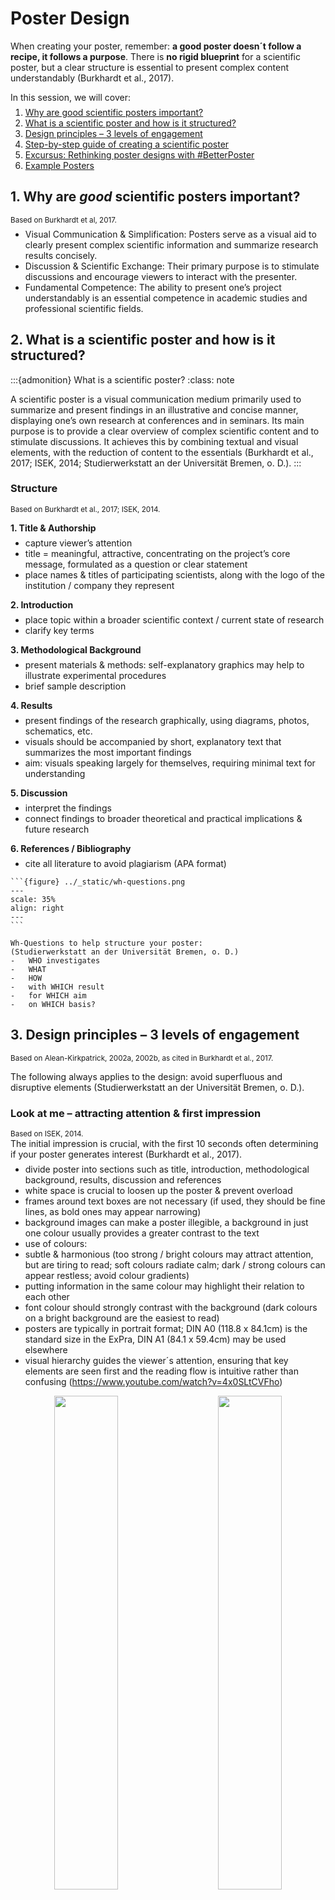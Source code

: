 <style>
p:has(+ ul) {
  margin-bottom: 0.5em;
}
p + ul {
  margin-top: 0.5em;
}
p:has(+ ol) {
  margin-bottom: 0.5em;
}
p + ol {
  margin-top: 0.5em;
}
</style>

# Poster Design

When creating your poster, remember: **a good poster doesn´t follow a recipe, it follows a purpose**. There is **no rigid blueprint** for a scientific poster, but a clear structure is essential to present complex content understandably (Burkhardt et al., 2017).

In this session, we will cover:

1. [Why are good scientific posters important?](#why-are-good-scientific-posters-important)
2. [What is a scientific poster and how is it structured?](#what-is-a-scientific-poster-and-how-is-it-structured)
3. [Design principles – 3 levels of engagement](#design-principles-3-levels-of-engagement)
4. [Step-by-step guide of creating a scientific poster](#step-by-step-guide-of-creating-a-scientific-poster)
5. [Excursus: Rethinking poster designs with #BetterPoster](#excursus-rethinking-poster-designs-with-betterposter)
6. [Example Posters](#example-posters)


## 1. Why are _good_ scientific posters important? 
<small>Based on Burkhardt et al, 2017.</small>  
-	Visual Communication & Simplification: Posters serve as a visual aid to clearly present complex scientific information and summarize research results concisely.
-	Discussion & Scientific Exchange: Their primary purpose is to stimulate discussions and encourage viewers to interact with the presenter.
-	Fundamental Competence: The ability to present one’s project understandably is an essential competence in academic studies and professional scientific fields. 

## 2. What is a scientific poster and how is it structured?

:::{admonition} What is a scientific poster?
:class: note

A scientific poster is a visual communication medium primarily used to summarize and present findings in an illustrative and concise manner, displaying one’s own research at conferences and in seminars. Its main purpose is to provide a clear overview of complex scientific content and to stimulate discussions. It achieves this by combining textual and visual elements, with the reduction of content to the essentials (Burkhardt et al., 2017; ISEK, 2014; Studierwerkstatt an der Universität Bremen, o. D.).
:::

### Structure  
<small>Based on Burkhardt et al., 2017; ISEK, 2014.</small>

**1.	Title & Authorship**
-	capture viewer’s attention
-	title = meaningful, attractive, concentrating on the project’s core message, formulated as a question or clear statement 
-	place names & titles of participating scientists, along with the logo of the institution / company they represent

**2.	Introduction**
-	place topic within a broader scientific context / current state of research
-	clarify key terms 

**3.	Methodological Background**
-	present materials & methods: self-explanatory graphics may help to illustrate experimental procedures
-	brief sample description

**4.	Results**
-	present findings of the research graphically, using diagrams, photos, schematics, etc.
-	visuals should be accompanied by short, explanatory text that summarizes the most important findings
-	aim: visuals speaking largely for themselves, requiring minimal text for understanding

**5.	Discussion**
-	interpret the findings
-	connect findings to broader theoretical and practical implications & future research 

**6.	References / Bibliography**
-	cite all literature to avoid plagiarism (APA format)

````{tip}
```{figure} ../_static/wh-questions.png
---
scale: 35%
align: right
---
```

Wh-Questions to help structure your poster:  
(Studierwerkstatt an der Universität Bremen, o. D.)
-	WHO investigates
-	WHAT
-	HOW
-	with WHICH result
-	for WHICH aim
-	on WHICH basis?                             
````

## 3. Design principles – 3 levels of engagement 
<small>Based on Alean-Kirkpatrick, 2002a, 2002b, as cited in Burkhardt et al., 2017.</small>

The following always applies to the design: avoid superfluous and disruptive elements (Studierwerkstatt an der Universität Bremen, o. D.).

### Look at me – attracting attention & first impression 
<small>Based on ISEK, 2014.</small>    
The initial impression is crucial, with the first 10 seconds often determining if your poster generates interest (Burkhardt et al., 2017).  
-	divide poster into sections such as title, introduction, methodological background, results, discussion and references
-	white space is crucial to loosen up the poster & prevent overload
-	frames around text boxes are not necessary (if used, they should be fine lines, as bold ones may appear narrowing)
-	background images can make a poster illegible, a background in just one colour usually provides a greater contrast to the text
-	use of colours: 
  -	subtle & harmonious (too strong / bright colours may attract attention, but are tiring to read; soft colours radiate calm; dark / strong colours can appear restless; avoid colour gradients)
  -	putting information in the same colour may highlight their relation to each other 
  -	font colour should strongly contrast with the background (dark colours on a bright background are the easiest to read)
-	posters are typically in portrait format; DIN A0 (118.8 x 84.1cm) is the standard size in the ExPra, DIN A1 (84.1 x 59.4cm) may be used elsewhere
-	visual hierarchy guides the viewer´s attention, ensuring that key elements are seen first and the reading flow is intuitive rather than confusing (https://www.youtube.com/watch?v=4x0SLtCVFho)   
<p align="center">
  <img alt="" src="../_static/visual-guidance1.png" width="45%">
&nbsp; &nbsp; &nbsp; &nbsp;
  <img alt="" src="../_static/visual-guidance2.png" width="45%">
</p>

### Read me – ensuring readability & comprehensibility 
<small>Based on ISEK, 2014; Studierwerkstatt an der Universität Bremen, o. D.</small>

The aim is for viewers to grasp a lot at a glance with minimal reading. The less text required for understanding, the clearer your poster will be (Burkhardt et al., 2017; ISEK, 2014).

- content reduction: condense information to core statements & highlight results
- text vs. image ratio: rule of thumb = 50% images & 50% text  
<img src="../_static/text-image-ratio.png" alt="Image that visualizes an optimal text vs. image ratio: 50% text, 40% images, 20% free space" width="300 px">  
- text formatting: short, continuous text rather than bullet points or long paragraphs
- font choice: sans-serif fonts (e.g. Arial, Calibri) are easier to read from a distance than serif fonts
- font size: poster should be readable from a distance of up to 3 meters, therefore also use large line spacing (at least 6-7 mm) 
  - orientation aids for font sizes:
    - DIN A0: main heading 85-100 pt, subheading 50 pt, body text 28-32 pt
    - DIN A1: main heading 60 pt, body text 20-24 pt
    - references typically in a much smaller font size  
<img src="../_static/poster-size.png" alt="A comic image that shows a person who stands in front of a poster. The space between them is defined as 1 to 3 metres." width="300 px">  
- visual flow: information is read from top left to bottom right & important elements should be placed as centrally as possible, at eye level
- graphics & illustrations: self-explanatory & relevant, described in a short legend & not within flowing text, avoid complicated formulas, ensure sufficient image quality (min. 200dpi or 800x600 pixels)
      

### Ask me
Design your poster to encourage viewers to engage with you (Burkhardt et al., 2017).
- sense of suspense, e.g. by designing the introduction so that the results appear surprising
- comparison with contrasting results could stimulate discussion 


## 4. Step-by-step guide of creating a scientific poster 
<small>Based on Burkhardt et al, 2017; ISEK, 2014; Studierwerkstatt an der Universität Bremen, o. D.</small>

**1.	Plan the work process**
-	Familiarize yourself with the design requirements & purpose of scientific poster. Plan your workflow by outlining what needs to be completed and by when.
-	Allocate sufficient time for the professional printing of your poster.

**2.	Develop content for the poster**
-	Translate your research findings into a poster-friendly format.
-	You may start by sketching your ideas on paper to visualize the arrangement of content elements 

<div align="center">

  <img src="../_static/poster-structure1.png" alt="Illustration of a poster with typical boxes for introduction, method, results, and so on." width="30%">
  &nbsp;
  <img src="../_static/poster-structure2.png" alt="Illustration of a standard poster with arrows representing the reading direction from left to right." width="30%">
  &nbsp;
  <img src="../_static/poster-structure3.png" alt="Illustration of a standard poster with arrows representing the reading direction from up to down." width="30%">

  <br>
  <img src="../_static/poster-structure4.png" alt="Illustration of a standard poster with numbered boxes from 1 to 6." width="30%">
  &nbsp;
  <img src="../_static/poster-structure5.png" alt="Illustration of a poster with a central box and additional information branching outwards." width="30%">
  &nbsp;
  <img src="../_static/poster-structure6.png" alt="Poster illustration with four elements linked in a circular sequence." width="30%">

  <p style="margin-top: 10px; font-style: italic;">
    <a href="https://www.uni-bremen.de/fileadmin/user_upload/sites/studierwerkstatt/Leitfaden_wissenschaftliche_Poster_erstellen.pdf">Studierwerkstatt an der Universität Bremen, o. D.</a>
  </p>

</div>

-	When determining the final content, extract the core statements from your findings. A useful technique is to categorize information into "Need to know", "Good to know" and "Nice to know", prioritizing the "Need to know" information as it is crucial for understanding.
-	Emphasize your results, not the methods used.

**3.	Create a draft of the poster**
-	If using a program like PowerPoint, immediately set the correct poster size when you start the file. 
-	Process and optimize images before inserting them into the poster (e.g., using image editing software).

```{info}
	**Tools & technical setup:**
- Tools / Software: PowerPoint, Canva, Google Slides, Inkscape, MS Publisher etc.
- Format: here DIN A0 (84,1 x 118,9 cm), typically in portrait format  
_If using PowerPoint, immediately set the correct poster size when you start the file (Entwurf -> Foliengröße -> benutzerdefiniert)._ 
- Graphics & Tables: sufficient size & quality (min. 200dpi or 800x600 pixles) of graphics, avoid tables if they would be more than a few rows / columns 
- QR Codes: possible to provide a link to download the poster as a pdf & to link further materials that can be found e.g. on LIFOS (https://me-qr.com/de/ or https://www.the-qrcode-generator.com/ )
- Alignment: align figures, text, sections, etc.  
_If using PowerPoint set gridlines to be visible (Ansicht -> Anzeigen -> Gitternetzlinien) & look for the red and blue horizontal / vertical lines linking objects during drag & drop._
```

**4. Finalize the poster**
- Carefully review your poster to ensure that all aspects have been addressed.
	- Content level: Is the content complete and correct?
   	-  Structural level: Is the structure of the poster logical and comprehensible?
	- Linguistic level: Are the formulations precise and scientific?
	- Design level: Is the design appropriate (e.g. choice of colors)? Are graphics or images used and arranged sensibly? Is everything easy to read?
	- Formal level: Have the formal design specifications been implemented? Is the literature cited correctly? Is the spelling and punctuation correct?
- If necessary, test the readability of your poster on your computer by viewing the document at its actual print size before sending it to print.
- Always perform a test print, even on a smaller scale (e.g., A4 paper), as printed colours often differ from those displayed on a scree

## 5. Excursus: Rethinking poster designs with #BetterPoster 
<small>Based on Mike Morrison, PhD, 2019; Morrison, PhD, 2020. </small>

> A poster that successfully communicates one thing is better than a poster that fails to communicate a thousand things. (Mike Morrison, PhD, 2020)

- #betterposter is a new approach to academic poster design by Mike Morrison
- aim based on user experience design: posters should tell one clear story immediately 
	- focusing viewer attention reduces cognitive load and increases memory retention
	- #betterposters are faster to scan, easier to understand and promote more interaction
	- posters should transmit key information even to people who only move past them
- possible design elements:
	- one large, centrally placed “takeaway statement”, written in plain language
 	- a “silent presenter bar” for more information, understandable without verbal explanation
	- QR-Code that links to further information
	- presenting information in both verbal and visual form allows information to root more deeply
	- author names placed at the bottom to avoid visual distraction
	- creative, unconventional design elements can make posters more memorable

_For more information watch [https://www.youtube.com/watch?v=SYk29tnxASs](https://www.youtube.com/watch?v=SYk29tnxASs)._


```{admonition} Additional tips:
- It is essential to limit all your information to only what is crucial for understanding the content (Burkhardt et al., 2017).
- “Need to know” instead of “Nice to know”. The less text the better (ISEK, 2014).
- Do not try to make up for a lack of space with a smaller font (Burkhardt et al., 2017).
- Always ask yourself whether it is more effective to show your results in a figure, table or text.
- 2 golden rules for your design (Morrison, PhD, 2020):
	1. Don’t put things on your poster that people will ignore. 
	2. People will ignore most things.
```

## 6. Example Posters 

![Image of an example poster by Forberich et al. with a lot of text.](../_static/poster-example1.png)  

<br>

![Image of another example poster of Adebesin et al. with a lot of text.](../_static/poster-example2.jpg)  

<br>

<img src="../_static/poster-example3.jpg" alt="Image of an example poster by Braun et al. with a remarkable background." width="500 px">  

<br><br>


<img src="../_static/poster-example4.png" alt="Image of an example poster by Hernandez Bark et al." width="500 px">  

<br><br>


![Image of an example betterposter by Morrison et al.](../_static/poster-example5.png)  

<br>

![Image of an example betterposter by Kelsey Pino.](../_static/poster-example6.png)  

<br>

![Image of an example betterposter by Ed Hawkins.](../_static/poster-example7.png)  



## Literature
Burkhardt, C., Meyer-Heydecke, N., & Stahlberg, N. (2017). Das wissenschaftliche Poster. Technische Universität Hamburg. https://www2.tuhh.de/zll/wp-content/uploads/2017_Das_wissenschaftliche_Poster_website.pdf  

ISEK (2014). Zum Poster in Wissenschaft und Lehre. Institut Sozialanthropologie und Empirische Kulturwissenschaft – Universität Zürich. https://www.isek.uzh.ch/dam/jcr:00000000-3970-ccc5-ffff-ffffdfb6e2d2/Poster2014.pdf   

Mike Morrison, PhD. (2019, 25. März). How to create a better research poster in less time (#betterposter Generation 1) [Video]. YouTube. https://www.youtube.com/watch?v=1RwJbhkCA58  

Mike Morrison, PhD. (2020, 13. Juli). How to create a better research poster in less time (#betterposter Generation 2) [Video]. YouTube. https://www.youtube.com/watch?v=SYk29tnxASs   

Morrison, M. (2019). betterposter-template-landscape [PowerPoint slides]. Open Science Framework. https://osf.io/6ua4k    

Morrison, M. (2021). powerpoint-slides-you-can-teach-posters-with [PowerPoint slides]. Open Science Framework. https://osf.io/taq2f  

Studierwerkstatt an der Universität Bremen. (o. D.). Wissenschaftliche Poster erstellen – ein kleiner Leitfaden. https://www.uni-bremen.de/fileadmin/user_upload/sites/studierwerkstatt/Leitfaden_wissenschaftliche_Poster_erstellen.pdf   

----

**Acknowledgments**  
This section was contributed by [Benedikt Kratzer](https://www.psychologie.uni-frankfurt.de/137346178/M__Sc__Benedikt_Kratzer) and [Stephan Braun](https://www.psychologie.uni-frankfurt.de/51975588/Dr__Stephan_Braun). 

